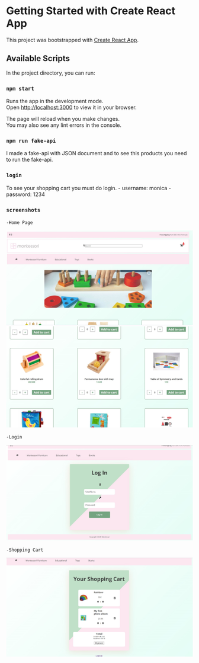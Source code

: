 # Getting Started with Create React App

This project was bootstrapped with [Create React App](https://github.com/facebook/create-react-app).

## Available Scripts

In the project directory, you can run:

### `npm start`

Runs the app in the development mode.\
Open [http://localhost:3000](http://localhost:3000) to view it in your browser.

The page will reload when you make changes.\
You may also see any lint errors in the console.

### `npm run fake-api` 

I made a fake-api with JSON document and to see this products you need to run the fake-api.

### `login`

To see your shopping cart you must do login.
    - username: monica
    - password: 1234


### `screenshots`

    -Home Page

<img src="./src/assets/img/HomePage1.jpg" alt="homepage">
<img src="./src/assets/img/HomePage2.jpg" alt="homepage">

    -Login

<img src="./src/assets/img/login.jpg" alt="login">

    -Shopping Cart

<img src="./src/assets/img/cart.jpg" alt="cart">






